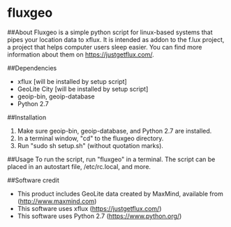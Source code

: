 # fluxgeo

##About
Fluxgeo is a simple python script for linux-based systems that pipes your location data to xflux. It is intended as addon to the f.lux project, a project that helps computer users sleep easier. You can find more information about them on https://justgetflux.com/.

##Dependencies
* xflux [will be installed by setup script]
* GeoLite City [will be installed by setup script]
* geoip-bin, geoip-database
* Python 2.7

##Installation
1. Make sure geoip-bin, geoip-database, and Python 2.7 are installed.
2. In a terminal window, "cd" to the fluxgeo directory.
3. Run "sudo sh setup.sh" (without quotation marks).

##Usage
To run the script, run "fluxgeo" in a terminal.
The script can be placed in an autostart file, /etc/rc.local, and more.

##Software credit
* This product includes GeoLite data created by MaxMind, available from (http://www.maxmind.com)
* This software uses xflux (https://justgetflux.com/)
* This software uses Python 2.7 (https://www.python.org/)
